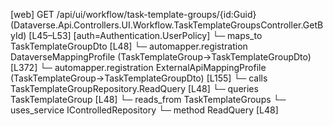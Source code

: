 [web] GET /api/ui/workflow/task-template-groups/{id:Guid}  (Dataverse.Api.Controllers.UI.Workflow.TaskTemplateGroupsController.GetById)  [L45–L53] [auth=Authentication.UserPolicy]
  └─ maps_to TaskTemplateGroupDto [L48]
    └─ automapper.registration DataverseMappingProfile (TaskTemplateGroup->TaskTemplateGroupDto) [L372]
    └─ automapper.registration ExternalApiMappingProfile (TaskTemplateGroup->TaskTemplateGroupDto) [L155]
  └─ calls TaskTemplateGroupRepository.ReadQuery [L48]
  └─ queries TaskTemplateGroup [L48]
    └─ reads_from TaskTemplateGroups
  └─ uses_service IControlledRepository<TaskTemplateGroup>
    └─ method ReadQuery [L48]

